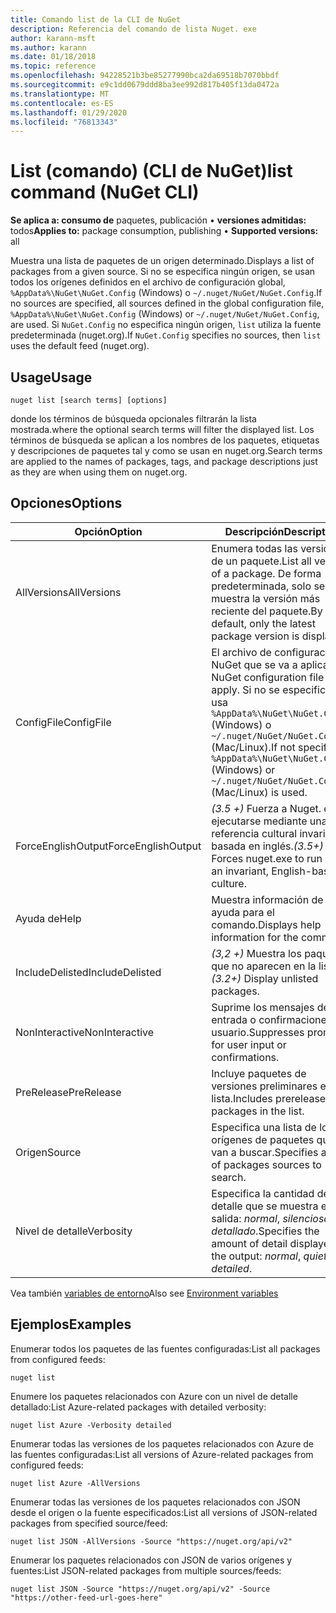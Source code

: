 ```yaml
---
title: Comando list de la CLI de NuGet
description: Referencia del comando de lista Nuget. exe
author: karann-msft
ms.author: karann
ms.date: 01/18/2018
ms.topic: reference
ms.openlocfilehash: 94228521b3be85277990bca2da69518b7070bbdf
ms.sourcegitcommit: e9c1dd0679ddd8ba3ee992d817b405f13da0472a
ms.translationtype: MT
ms.contentlocale: es-ES
ms.lasthandoff: 01/29/2020
ms.locfileid: "76813343"
---
```

# <a name="list-command-nuget-cli"></a><span data-ttu-id="69506-103">List (comando) (CLI de NuGet)</span><span class="sxs-lookup"><span data-stu-id="69506-103">list command (NuGet CLI)</span></span>

<span data-ttu-id="69506-104">**Se aplica a: consumo de** paquetes, publicación &bullet; **versiones admitidas:** todos</span><span class="sxs-lookup"><span data-stu-id="69506-104">**Applies to:** package consumption, publishing &bullet; **Supported versions:** all</span></span>

<span data-ttu-id="69506-105">Muestra una lista de paquetes de un origen determinado.</span><span class="sxs-lookup"><span data-stu-id="69506-105">Displays a list of packages from a given source.</span></span> <span data-ttu-id="69506-106">Si no se especifica ningún origen, se usan todos los orígenes definidos en el archivo de configuración global, `%AppData%\NuGet\NuGet.Config` (Windows) o `~/.nuget/NuGet/NuGet.Config`.</span><span class="sxs-lookup"><span data-stu-id="69506-106">If no sources are specified, all sources defined in the global configuration file, `%AppData%\NuGet\NuGet.Config` (Windows) or `~/.nuget/NuGet/NuGet.Config`, are used.</span></span> <span data-ttu-id="69506-107">Si `NuGet.Config` no especifica ningún origen, `list` utiliza la fuente predeterminada (nuget.org).</span><span class="sxs-lookup"><span data-stu-id="69506-107">If `NuGet.Config` specifies no sources, then `list` uses the default feed (nuget.org).</span></span>

## <a name="usage"></a><span data-ttu-id="69506-108">Usage</span><span class="sxs-lookup"><span data-stu-id="69506-108">Usage</span></span>

```cli
nuget list [search terms] [options]
```

<span data-ttu-id="69506-109">donde los términos de búsqueda opcionales filtrarán la lista mostrada.</span><span class="sxs-lookup"><span data-stu-id="69506-109">where the optional search terms will filter the displayed list.</span></span> <span data-ttu-id="69506-110">Los términos de búsqueda se aplican a los nombres de los paquetes, etiquetas y descripciones de paquetes tal y como se usan en nuget.org.</span><span class="sxs-lookup"><span data-stu-id="69506-110">Search terms are applied to the names of packages, tags, and package descriptions just as they are when using them on nuget.org.</span></span>

## <a name="options"></a><span data-ttu-id="69506-111">Opciones</span><span class="sxs-lookup"><span data-stu-id="69506-111">Options</span></span>

| <span data-ttu-id="69506-112">Opción</span><span class="sxs-lookup"><span data-stu-id="69506-112">Option</span></span> | <span data-ttu-id="69506-113">Descripción</span><span class="sxs-lookup"><span data-stu-id="69506-113">Description</span></span> |
| --- | --- |
| <span data-ttu-id="69506-114">AllVersions</span><span class="sxs-lookup"><span data-stu-id="69506-114">AllVersions</span></span> | <span data-ttu-id="69506-115">Enumera todas las versiones de un paquete.</span><span class="sxs-lookup"><span data-stu-id="69506-115">List all versions of a package.</span></span> <span data-ttu-id="69506-116">De forma predeterminada, solo se muestra la versión más reciente del paquete.</span><span class="sxs-lookup"><span data-stu-id="69506-116">By default, only the latest package version is displayed.</span></span> |
| <span data-ttu-id="69506-117">ConfigFile</span><span class="sxs-lookup"><span data-stu-id="69506-117">ConfigFile</span></span> | <span data-ttu-id="69506-118">El archivo de configuración de NuGet que se va a aplicar.</span><span class="sxs-lookup"><span data-stu-id="69506-118">The NuGet configuration file to apply.</span></span> <span data-ttu-id="69506-119">Si no se especifica, se usa `%AppData%\NuGet\NuGet.Config` (Windows) o `~/.nuget/NuGet/NuGet.Config` (Mac/Linux).</span><span class="sxs-lookup"><span data-stu-id="69506-119">If not specified, `%AppData%\NuGet\NuGet.Config` (Windows) or `~/.nuget/NuGet/NuGet.Config` (Mac/Linux) is used.</span></span>|
| <span data-ttu-id="69506-120">ForceEnglishOutput</span><span class="sxs-lookup"><span data-stu-id="69506-120">ForceEnglishOutput</span></span> | <span data-ttu-id="69506-121">*(3.5 +)* Fuerza a Nuget. exe a ejecutarse mediante una referencia cultural invariable basada en inglés.</span><span class="sxs-lookup"><span data-stu-id="69506-121">*(3.5+)* Forces nuget.exe to run using an invariant, English-based culture.</span></span> |
| <span data-ttu-id="69506-122">Ayuda de</span><span class="sxs-lookup"><span data-stu-id="69506-122">Help</span></span> | <span data-ttu-id="69506-123">Muestra información de ayuda para el comando.</span><span class="sxs-lookup"><span data-stu-id="69506-123">Displays help information for the command.</span></span> |
| <span data-ttu-id="69506-124">IncludeDelisted</span><span class="sxs-lookup"><span data-stu-id="69506-124">IncludeDelisted</span></span> | <span data-ttu-id="69506-125">*(3,2 +)* Muestra los paquetes que no aparecen en la lista.</span><span class="sxs-lookup"><span data-stu-id="69506-125">*(3.2+)* Display unlisted packages.</span></span> |
| <span data-ttu-id="69506-126">NonInteractive</span><span class="sxs-lookup"><span data-stu-id="69506-126">NonInteractive</span></span> | <span data-ttu-id="69506-127">Suprime los mensajes de entrada o confirmaciones de usuario.</span><span class="sxs-lookup"><span data-stu-id="69506-127">Suppresses prompts for user input or confirmations.</span></span> |
| <span data-ttu-id="69506-128">PreRelease</span><span class="sxs-lookup"><span data-stu-id="69506-128">PreRelease</span></span> | <span data-ttu-id="69506-129">Incluye paquetes de versiones preliminares en la lista.</span><span class="sxs-lookup"><span data-stu-id="69506-129">Includes prerelease packages in the list.</span></span> |
| <span data-ttu-id="69506-130">Origen</span><span class="sxs-lookup"><span data-stu-id="69506-130">Source</span></span> | <span data-ttu-id="69506-131">Especifica una lista de los orígenes de paquetes que se van a buscar.</span><span class="sxs-lookup"><span data-stu-id="69506-131">Specifies a list of packages sources to search.</span></span> |
| <span data-ttu-id="69506-132">Nivel de detalle</span><span class="sxs-lookup"><span data-stu-id="69506-132">Verbosity</span></span> | <span data-ttu-id="69506-133">Especifica la cantidad de detalle que se muestra en la salida: *normal*, *silenciosa*, *detallado*.</span><span class="sxs-lookup"><span data-stu-id="69506-133">Specifies the amount of detail displayed in the output: *normal*, *quiet*, *detailed*.</span></span> |

<span data-ttu-id="69506-134">Vea también [variables de entorno](cli-ref-environment-variables.md)</span><span class="sxs-lookup"><span data-stu-id="69506-134">Also see [Environment variables](cli-ref-environment-variables.md)</span></span>

## <a name="examples"></a><span data-ttu-id="69506-135">Ejemplos</span><span class="sxs-lookup"><span data-stu-id="69506-135">Examples</span></span>

<span data-ttu-id="69506-136">Enumerar todos los paquetes de las fuentes configuradas:</span><span class="sxs-lookup"><span data-stu-id="69506-136">List all packages from configured feeds:</span></span>
```
nuget list
```
<span data-ttu-id="69506-137">Enumere los paquetes relacionados con Azure con un nivel de detalle detallado:</span><span class="sxs-lookup"><span data-stu-id="69506-137">List Azure-related packages with detailed verbosity:</span></span>
```
nuget list Azure -Verbosity detailed
```
<span data-ttu-id="69506-138">Enumerar todas las versiones de los paquetes relacionados con Azure de las fuentes configuradas:</span><span class="sxs-lookup"><span data-stu-id="69506-138">List all versions of Azure-related packages from configured feeds:</span></span>
```
nuget list Azure -AllVersions
```
<span data-ttu-id="69506-139">Enumerar todas las versiones de los paquetes relacionados con JSON desde el origen o la fuente especificados:</span><span class="sxs-lookup"><span data-stu-id="69506-139">List all versions of JSON-related packages from specified source/feed:</span></span>
```
nuget list JSON -AllVersions -Source "https://nuget.org/api/v2"
```
<span data-ttu-id="69506-140">Enumerar los paquetes relacionados con JSON de varios orígenes y fuentes:</span><span class="sxs-lookup"><span data-stu-id="69506-140">List JSON-related packages from multiple sources/feeds:</span></span>
```
nuget list JSON -Source "https://nuget.org/api/v2" -Source "https://other-feed-url-goes-here"
```

